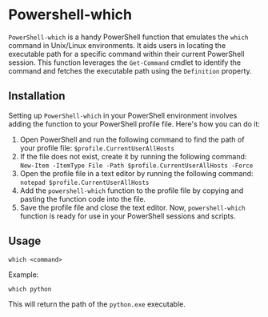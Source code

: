 # Powershell-which

`PowerShell-which` is a handy PowerShell function that emulates the `which` command in Unix/Linux environments. It aids users in locating the executable path for a specific command within their current PowerShell session. This function leverages the `Get-Command` cmdlet to identify the command and fetches the executable path using the `Definition` property.

## Installation

Setting up `PowerShell-which` in your PowerShell environment involves adding the function to your PowerShell profile file. Here's how you can do it:

1. Open PowerShell and run the following command to find the path of your profile file:
   `$profile.CurrentUserAllHosts `
2. If the file does not exist, create it by running the following command:
   `New-Item -ItemType File -Path $profile.CurrentUserAllHosts -Force`
3. Open the profile file in a text editor by running the following command:
   `notepad $profile.CurrentUserAllHosts`
4. Add the `powershell-which` function to the profile file by copying and pasting the function code into the file.
5. Save the profile file and close the text editor.
   Now, `powershell-which` function is ready for use in your PowerShell sessions and scripts.

## Usage

```
which <command>
```

Example:

```
which python
```

This will return the path of the `python.exe` executable.
